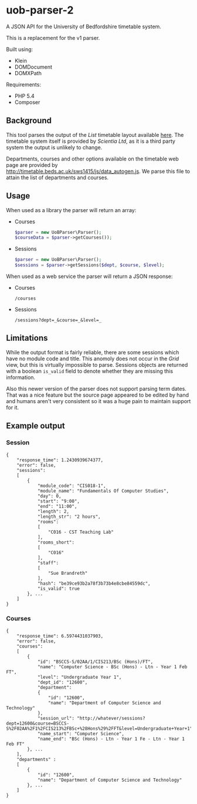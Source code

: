 # uob-parser-2

A JSON API for the University of Bedfordshire timetable system.

This is a replacement for the v1 parser.

Built using:

- Klein
- DOMDocument
- DOMXPath

Requirements:

- PHP 5.4
- Composer

## Background

This tool parses the output of the _List_ timetable layout available [here](http://timetable.beds.ac.uk/sws1415/programme.asp). The timetable system itself is provided by _Scientia Ltd_, as it is a third party system the output is unlikely to change.

Departments, courses and other options available on the timetable web page are provided by http://timetable.beds.ac.uk/sws1415/js/data_autogen.js. We parse this file to attain the list of departments and courses.

## Usage

When used as a library the parser will return an array:

- Courses
	```php
	$parser = new UoBParser\Parser();
	$courseData = $parser->getCourses());
	```
	
- Sessions
	```php
	$parser = new UoBParser\Parser();
	$sessions = $parser->getSessions($dept, $course, $level);
	```



When used as a web service the parser will return a JSON response:

- Courses
	```
	/courses
	```

- Sessions
	```
	/sessions?dept=_&course=_&level=_
	```


## Limitations

While the output format is fairly reliable, there are some sessions which have no module code and title. This anomoly does not occur in the _Grid_ view, but this is virtually impossible to parse. Sessions objects are returned with a boolean ```is_valid``` field to denote whether they are missing this information.

Also this newer version of the parser does not support parsing term dates. That was a nice feature but the source page appeared to be edited by hand and humans aren't very consistent so it was a huge pain to maintain support for it.

## Example output

### Session

```
{
    "response_time": 1.2430939674377,
    "error": false,
    "sessions": 
	[
		{
		    "module_code": "CIS018-1",
		    "module_name": "Fundamentals Of Computer Studies",
		    "day": 0,
		    "start": "9:00",
		    "end": "11:00",
		    "length": 2,
		    "length_str": "2 hours",
		    "rooms": 
			[
			    "C016 - CST Teaching Lab"
			],
			"rooms_short": 
			[
			    "C016"
			],
			"staff": 
			[
			    "Sue Brandreth"
			],
			"hash": "be39ce93b2a78f3b73b4e8cbe84559dc",
			"is_valid": true
		}, ...
	]
}
```

### Courses

```
{
    "response_time": 6.5974431037903,
    "error": false,
    "courses": 
	[
		{
		    "id": "BSCCS-S/02AA/1/CIS213/BSc (Hons)/FT",
		    "name": "Computer Science - BSc (Hons) - Ltn - Year 1 Feb FT",
		    "level": "Undergraduate Year 1",
		    "dept_id": "12600",
		    "department": 
		    {
		        "id": "12600",
		        "name": "Department of Computer Science and Technology"
		    },
		    "session_url": "http://whatever/sessions?dept=12600&course=BSCCS-S%2F02AA%2F1%2FCIS213%2FBSc+%28Hons%29%2FFT&level=Undergraduate+Year+1",
		    "name_start": "Computer Science",
		    "name_end": "BSc (Hons) - Ltn - Year 1 Fe - Ltn - Year 1 Feb FT"
		}, ...
	],
	"departments" : 
	[
		{
		    "id": "12600",
		    "name": "Department of Computer Science and Technology"
		}, ...
	]
}
```
